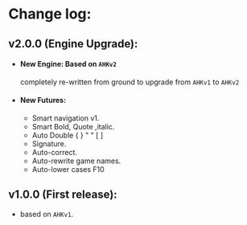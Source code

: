 # Change log:

## v2.0.0 (Engine Upgrade):

- #### New Engine: Based on `AHKv2`

  completely re-written from ground to upgrade from `AHKv1` to `AHKv2`

  

- #### New Futures:

  - Smart navigation v1.
  - Smart Bold, Quote ,italic.
  - Auto Double { } " " [ ]
  - Signature.
  - Auto-correct.
  - Auto-rewrite game names.
  - Auto-lower cases F10

## v1.0.0 (First release):

- based on `AHKv1`.



